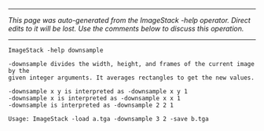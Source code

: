 
---

_This page was auto-generated from the ImageStack -help operator. Direct edits to it will be lost. Use the comments below to discuss this operation._

---

```
ImageStack -help downsample

-downsample divides the width, height, and frames of the current image by the
given integer arguments. It averages rectangles to get the new values.

-downsample x y is interpreted as -downsample x y 1
-downsample x is interpreted as -downsample x x 1
-downsample is interpreted as -downsample 2 2 1

Usage: ImageStack -load a.tga -downsample 3 2 -save b.tga

```